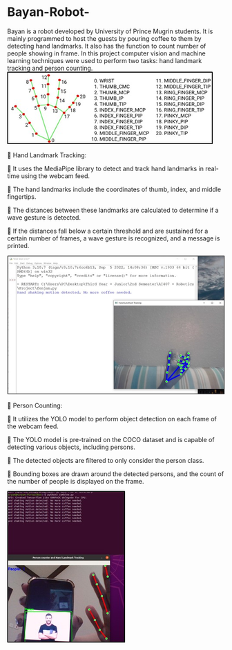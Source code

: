 # Bayan-Robot-
Bayan is a robot developed by University of Prince Mugrin students. It is mainly programmed to host the guests by pouring coffee to them by detecting hand landmarks. It also has the function to count number of people showing in frame.
In this project 	computer vision and machine learning techniques were used to perform two tasks: hand landmark tracking and person counting.
![Bayan Robot](images/handlandmark.jpg)

	Hand Landmark Tracking:

	It uses the MediaPipe library to detect and track hand landmarks in real-time using the webcam feed.

	The hand landmarks include the coordinates of thumb, index, and middle fingertips.

	The distances between these landmarks are calculated to determine if a wave gesture is detected.

	If the distances fall below a certain threshold and are sustained for a certain number of frames, a wave gesture is recognized, and a message is printed.

![Bayan Robot](images/handdemo.jpg)


	Person Counting:

	It utilizes the YOLO model to perform object detection on each frame of the webcam feed.

	The YOLO model is pre-trained on the COCO dataset and is capable of detecting various objects, including persons.

	The detected objects are filtered to only consider the person class.

	Bounding boxes are drawn around the detected persons, and the count of the number of people is displayed on the frame.

![Bayan Robot](images/personcounter.jpg)



